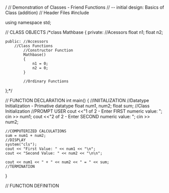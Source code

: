 /
// Demonstration of Classes - Friend Functions
// -- initial design: Basics of Class (addition)
// Header Files
#include <iostream>

using namespace std;

// CLASS OBJECTS
/*class Mathbase
{
	private: //Acessors
		float n1;
		float n2;
	
	public: //Accessors
		//Class Functions
			//Constructor Function
			Mathbase()
			{
				n1 = 0;
				n2 = 0;
			}
			
			//Ordinary Functions
			
		
	
};*/

// FUNCTION DECLARATION
int main()
{
	//INIITALIZATION
		//Datatype Initialization - Primative datatype
		float num1, num2;
		float sum;
		//Class Initialization 
	//PROMPT USER
	cout <<"1 of 2 - Enter FIRST numeric value: ";
	cin >> num1;
	cout <<"2 of 2 - Enter SECOND numeric value: ";
	cin >> num2;
	
	//COMPUTERIZED CALCULATIONS
	sum = num1 + num2;
	//DISPLAY
	system("cls");
	cout << "First Value: " << num1 << "\n";
	cout << "Second Value: " << num2 << "\n\n";
	
	cout << num1 << " + " << num2 << " = " << sum;
	//TERMINATION

}



// FUNCTION DEFINITION

